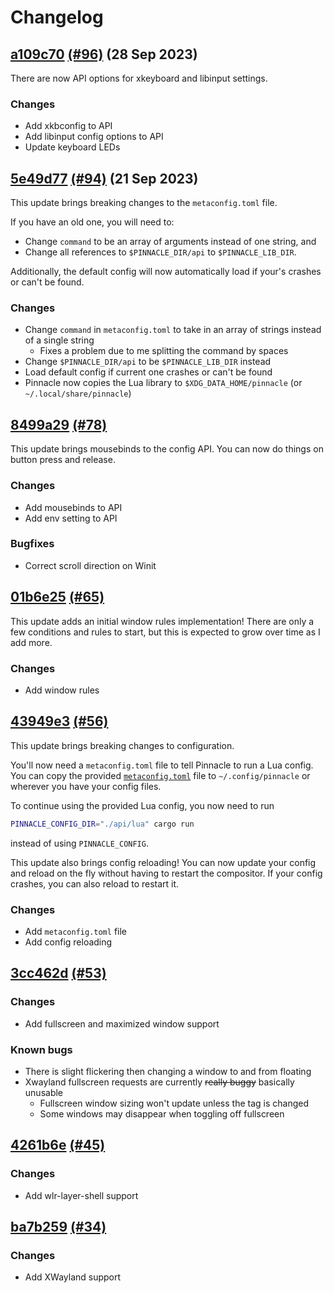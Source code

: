 # Changelog

## [a109c70](https://github.com/pinnacle-comp/pinnacle/commit/a109c704ec371640829e375bf787db13540330d1) [(#96)](https://github.com/pinnacle-comp/pinnacle/pull/96) (28 Sep 2023)
There are now API options for xkeyboard and libinput settings.

### Changes
- Add xkbconfig to API
- Add libinput config options to API
- Update keyboard LEDs

## [5e49d77](https://github.com/pinnacle-comp/pinnacle/commit/5e49d77ef8cdbd063a8a8bd3b66b3474cb150d78) [(#94)](https://github.com/pinnacle-comp/pinnacle/pull/94) (21 Sep 2023)
This update brings breaking changes to the `metaconfig.toml` file.

If you have an old one, you will need to:
- Change `command` to be an array of arguments instead of one string, and
- Change all references to `$PINNACLE_DIR/api` to `$PINNACLE_LIB_DIR`.

Additionally, the default config will now automatically load if your's crashes or can't be found.

### Changes
- Change `command` in `metaconfig.toml` to take in an array of strings instead of a single string
    - Fixes a problem due to me splitting the command by spaces
- Change `$PINNACLE_DIR/api` to be `$PINNACLE_LIB_DIR` instead
- Load default config if current one crashes or can't be found
- Pinnacle now copies the Lua library to `$XDG_DATA_HOME/pinnacle` (or `~/.local/share/pinnacle`)

## [8499a29](https://github.com/pinnacle-comp/pinnacle/commit/8499a291e2225f00b2d745381915f7cffc570d37) [(#78)](https://github.com/pinnacle-comp/pinnacle/pull/78)
This update brings mousebinds to the config API. You can now do things on button press and release.

### Changes
- Add mousebinds to API
- Add env setting to API

### Bugfixes
- Correct scroll direction on Winit

## [01b6e25](https://github.com/Ottatop/pinnacle/commit/01b6e258ff72a5517e2c653f058f5241fa953162) [(#65)](https://github.com/Ottatop/pinnacle/pull/65)
This update adds an initial window rules implementation! There are only a few conditions and rules to start,
but this is expected to grow over time as I add more.

### Changes
- Add window rules

## [43949e3](https://github.com/Ottatop/pinnacle/commit/43949e386dd6ddd2092699ca6ec2109dd65f3d5a) [(#56)](https://github.com/Ottatop/pinnacle/pull/56)
This update brings breaking changes to configuration.

You'll now need a `metaconfig.toml` file to tell Pinnacle to run a Lua config.
You can copy the provided [`metaconfig.toml`](api/lua/metaconfig.toml) file to `~/.config/pinnacle`
or wherever you have your config files.

To continue using the provided Lua config, you now need to run
```sh
PINNACLE_CONFIG_DIR="./api/lua" cargo run
```
instead of using `PINNACLE_CONFIG`.

This update also brings config reloading! You can now update your config and reload on the fly
without having to restart the compositor. If your config crashes, you can also reload to restart it.

### Changes
- Add `metaconfig.toml` file
- Add config reloading

## [3cc462d](https://github.com/Ottatop/pinnacle/commit/3cc462de2c0b34ec593e87bd5c9377dba19a0cc9) [(#53)](https://github.com/Ottatop/pinnacle/pull/53)

### Changes
- Add fullscreen and maximized window support

### Known bugs
- There is slight flickering then changing a window to and from floating
- Xwayland fullscreen requests are currently ~~really buggy~~ basically unusable
    - Fullscreen window sizing won't update unless the tag is changed
    - Some windows may disappear when toggling off fullscreen

## [4261b6e](https://github.com/Ottatop/pinnacle/commit/4261b6e60fc17219f76bf1dc835e0abc9baceaeb) [(#45)](https://github.com/Ottatop/pinnacle/pull/45)

### Changes
- Add wlr-layer-shell support

## [ba7b259](https://github.com/Ottatop/pinnacle/commit/ba7b2597f17c3af375f19c1eb8a29abe74d2bd61) [(#34)](https://github.com/Ottatop/pinnacle/pull/34)

### Changes
- Add XWayland support
